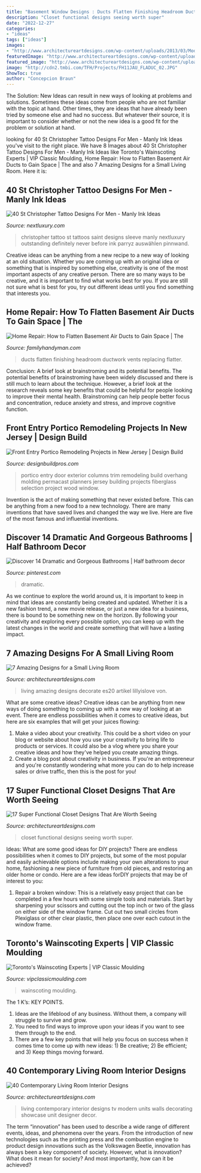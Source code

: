 ```yaml
---
title: "Basement Window Designs : Ducts Flatten Finishing Headroom Ductwork Vents Replacing Flatter"
description: "Closet functional designs seeing worth super"
date: "2022-12-27"
categories:
- "ideas"
tags: ["ideas"]
images:
- "http://www.architectureartdesigns.com/wp-content/uploads/2013/03/Modern-Living-Room-TV-Wall-Units-Design-03-in-White-Colors.jpg"
featuredImage: "http://www.architectureartdesigns.com/wp-content/uploads/2016/12/8-43.jpg"
featured_image: "http://www.architectureartdesigns.com/wp-content/uploads/2016/12/8-43.jpg"
image: "http://cdn2.tmbi.com/TFH/Projects/FH11JAU_FLADUC_02.JPG"
ShowToc: true
author: "Concepcion Braun"
---
```



The Solution:
New Ideas can result in new ways of looking at problems and solutions. Sometimes these ideas come from people who are not familiar with the topic at hand. Other times, they are ideas that have already been tried by someone else and had no success. But whatever their source, it is important to consider whether or not the new idea is a good fit for the problem or solution at hand.

	

		
looking for 40 St Christopher Tattoo Designs For Men - Manly Ink Ideas you've visit to the right place. We have 8 Images about 40 St Christopher Tattoo Designs For Men - Manly Ink Ideas like Toronto&#039;s Wainscoting Experts | VIP Classic Moulding, Home Repair: How to Flatten Basement Air Ducts to Gain Space | The and also 7 Amazing Designs for a Small Living Room. Here it is:
		
    
## 40 St Christopher Tattoo Designs For Men - Manly Ink Ideas

<img loading=lazy src="http://nextluxury.com/wp-content/uploads/manly-guys-saint-christopher-half-sleeve-shaded-tattoos.jpg" onerror="this.onerror=null;this.src='https://tse4.mm.bing.net/th?id=OIP.cBaYF2JCgpkc4oPirVcaugHaHa&amp;pid=15.1';" alt="40 St Christopher Tattoo Designs For Men - Manly Ink Ideas">

_Source: nextluxury.com_

>christopher tattoo st tattoos saint designs sleeve manly nextluxury outstanding definitely never before ink parryz auswählen pinnwand. 

	

Creative ideas can be anything from a new recipe to a new way of looking at an old situation. Whether you are coming up with an original idea or something that is inspired by something else, creativity is one of the most important aspects of any creative person. There are so many ways to be creative, and it is important to find what works best for you. If you are still not sure what is best for you, try out different ideas until you find something that interests you.

    
## Home Repair: How To Flatten Basement Air Ducts To Gain Space | The

<img loading=lazy src="http://cdn2.tmbi.com/TFH/Projects/FH11JAU_FLADUC_02.JPG" onerror="this.onerror=null;this.src='https://tse4.mm.bing.net/th?id=OIP.3kGBedNFO6Ej3j2GDtWSkwHaHa&amp;pid=15.1';" alt="Home Repair: How to Flatten Basement Air Ducts to Gain Space | The">

_Source: familyhandyman.com_

>ducts flatten finishing headroom ductwork vents replacing flatter. 

	

Conclusion: A brief look at brainstroming and its potential benefits.
The potential benefits of brainstroming have been widely discussed and there is still much to learn about the technique. However, a brief look at the research reveals some key benefits that could be helpful for people looking to improve their mental health. Brainstroming can help people better focus and concentration, reduce anxiety and stress, and improve cognitive function.

    
## Front Entry Portico Remodeling Projects In New Jersey | Design Build

<img loading=lazy src="http://designbuildpros.com/wp-content/uploads/2014/02/portico-1.jpg" onerror="this.onerror=null;this.src='https://tse2.mm.bing.net/th?id=OIP.4SKfJ2R3BrgMBGOLT49d8gHaFj&amp;pid=15.1';" alt="Front Entry Portico Remodeling Projects in New Jersey | Design Build">

_Source: designbuildpros.com_

>portico entry door exterior columns trim remodeling build overhang molding permacast planners jersey building projects fiberglass selection project wood window. 

	

Invention is the act of making something that never existed before. This can be anything from a new food to a new technology. There are many inventions that have saved lives and changed the way we live. Here are five of the most famous and influential inventions.

    
## Discover 14 Dramatic And Gorgeous Bathrooms | Half Bathroom Decor

<img loading=lazy src="https://i.pinimg.com/736x/e3/39/7e/e3397e51628be0816f7b536f442465db.jpg" onerror="this.onerror=null;this.src='https://tse3.mm.bing.net/th?id=OIP.bgqMYNwRN5OAXz4MUHfNSwHaLH&amp;pid=15.1';" alt="Discover 14 Dramatic and Gorgeous Bathrooms | Half bathroom decor">

_Source: pinterest.com_

>dramatic. 

	

As we continue to explore the world around us, it is important to keep in mind that ideas are constantly being created and updated. Whether it is a new fashion trend, a new movie release, or just a new idea for a business, there is bound to be something new on the horizon. By following your creativity and exploring every possible option, you can keep up with the latest changes in the world and create something that will have a lasting impact.

    
## 7 Amazing Designs For A Small Living Room

<img loading=lazy src="http://www.architectureartdesigns.com/wp-content/uploads/2019/07/small-room-3.jpg" onerror="this.onerror=null;this.src='https://tse3.mm.bing.net/th?id=OIP.rqAvFaI7CzqWzSVvqjSdawHaML&amp;pid=15.1';" alt="7 Amazing Designs for a Small Living Room">

_Source: architectureartdesigns.com_

>living amazing designs decorate es20 artikel lillyislove von. 

	

What are some creative ideas?
Creative ideas can be anything from new ways of doing something to coming up with a new way of looking at an event. There are endless possibilities when it comes to creative ideas, but here are six examples that will get your juices flowing: 
1. Make a video about your creativity. This could be a short video on your blog or website about how you use your creativity to bring life to products or services. It could also be a vlog where you share your creative ideas and how they've helped you create amazing things. 
2. Create a blog post about creativity in business. If you're an entrepreneur and you're constantly wondering what more you can do to help increase sales or drive traffic, then this is the post for you!

    
## 17 Super Functional Closet Designs That Are Worth Seeing

<img loading=lazy src="http://www.architectureartdesigns.com/wp-content/uploads/2016/12/8-43.jpg" onerror="this.onerror=null;this.src='https://tse2.mm.bing.net/th?id=OIP.20M_ibO7xu1QC1qGwpqRbwAAAA&amp;pid=15.1';" alt="17 Super Functional Closet Designs That Are Worth Seeing">

_Source: architectureartdesigns.com_

>closet functional designs seeing worth super. 

	

Ideas: What are some good ideas for DIY projects?
There are endless possibilities when it comes to DIY projects, but some of the most popular and easily achievable options include making your own alterations to your home, fashioning a new piece of furniture from old pieces, and restoring an older home or condo. Here are a few ideas forDIY projects that may be of interest to you: 
1. Repair a broken window: This is a relatively easy project that can be completed in a few hours with some simple tools and materials. Start by sharpening your scissors and cutting out the top inch or two of the glass on either side of the window frame. Cut out two small circles from Plexiglass or other clear plastic, then place one over each cutout in the window frame.

    
## Toronto&#039;s Wainscoting Experts | VIP Classic Moulding

<img loading=lazy src="https://vipclassicmoulding.com/wp-content/uploads/2016/07/Wainscoting-wall-decor-and-window-trim-in-GTA.jpg" onerror="this.onerror=null;this.src='https://tse3.mm.bing.net/th?id=OIP.WuTBDFuPm8PlalrITGtXMwHaFj&amp;pid=15.1';" alt="Toronto&#039;s Wainscoting Experts | VIP Classic Moulding">

_Source: vipclassicmoulding.com_

>wainscoting moulding. 

	

The 1 K’s: KEY POINTS.
1. Ideas are the lifeblood of any business. Without them, a company will struggle to survive and grow.
2. You need to find ways to improve upon your ideas if you want to see them through to the end.
3. There are a few key points that will help you focus on success when it comes time to come up with new ideas: 1) Be creative; 2) Be efficient; and 3) Keep things moving forward.

    
## 40 Contemporary Living Room Interior Designs

<img loading=lazy src="http://www.architectureartdesigns.com/wp-content/uploads/2013/03/Modern-Living-Room-TV-Wall-Units-Design-03-in-White-Colors.jpg" onerror="this.onerror=null;this.src='https://tse3.mm.bing.net/th?id=OIP.XDP4ROYbQJGrtNZBYwneLQHaE1&amp;pid=15.1';" alt="40 Contemporary Living Room Interior Designs">

_Source: architectureartdesigns.com_

>living contemporary interior designs tv modern units walls decorating showcase unit designer decor. 

	

The term “innovation” has been used to describe a wide range of different events, ideas, and phenomena over the years. From the introduction of new technologies such as the printing press and the combustion engine to product design innovations such as the Volkswagen Beetle, innovation has always been a key component of society. However, what is innovation? What does it mean for society? And most importantly, how can it be achieved?

